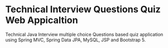 # Technical Interview Questions Quiz Web Appicaltion 
Technical Java Interview multiple choice Questions based quiz application using Spring MVC, Spring Data JPA, MySQL, JSP and Bootstrap 5.
